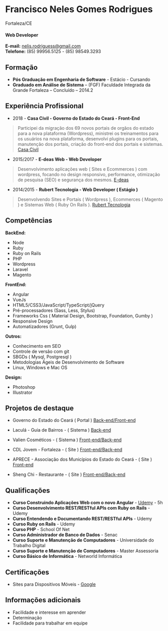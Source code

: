 # Francisco Neles Gomes Rodrigues
Fortaleza/CE

#### Web Developer

**E-mail:** nelis.rodriguess@gmail.com <br />
**Telefone:** (85) 99956.5125 - (85) 98549.3293 <br />

## Formação
* **Pós Graduação em Engenharia de Software** - Estácio - Cursando
* **Graduado em Análise de Sistema** – (FGF) Faculdade Integrada da Grande Fortaleza – Concluído – 2014.2

## Experiência Profissional
* 2018 - **Casa Civil - Governo do Estado do Ceará - Front-End**
> Participei da migração dos 69 novos portais de orgãos do estado para a nova plataforma (Wordpress), ministrei os treinamentos para os usuários na nova plataforma, desenvolvi plugins para os portais, manutenção dos portais, criação do front-end dos portais e sistemas. 
[Casa Civil](https://www.casacivil.ce.gov.br)   

* 2015/2017 - **E-deas Web - Web Developer**
> Desenvolvimento aplicações web ( Sites e Ecommerces ) com wordpress, focando no design responsivo, performance, otimização de pesquisa (SEO) e segurança dos mesmos.
[E-deas](http://e-deas.com.br)

* 2014/2015 - **Rubert Tecnologia - Web Developer ( Estágio )**
> Desenvolvendo Sites e Portais ( Wordpress ), Ecommerces ( Magento ) e Sistemas Web ( Ruby On Rails ).
[Rubert Tecnologia](http://rubert.com.br)

## Competências

**BackEnd:**
* Node
* Ruby
* Ruby on Rails
* PHP
* Wordpress
* Laravel
* Magento

**FrontEnd:**
* Angular
* VueJs
* HTML5/CSS3/JavaScript/TypeScript/jQuery
* Pré-processadores (Sass, Less, Stylus)
* Frameworks Css ( Material Design, Bootstrap, Foundation, Gumby )
* Responsive Design
* Automatizadores (Grunt, Gulp)

**Outros:**
* Conhecimento em SEO
* Controle de versão com git
* SBGDs ( Mysql, Postgresql )
* Metodologias Ágeis de Desenvolvimento de Software
* Linux, Windows e Mac OS

**Design:**
* Photoshop
* Illustrator

## Projetos de destaque
* Governo do Estado do Ceará ( Portal )
[Back-end/Front-end](https://www.ceara.gov.br)

* Laculá - Guia de Bairros - ( Sistema )
[Back-end](https://lacula.com.br)

* Valien Cosméticos - ( Sistema )
[Front-end/Back-end](http://office.valien.com.br)

* CDL Jovem - Fortaleza - ( Site )
[Front-end/Back-end](http://cdljovemfor.com.br)

* APRECE - Associação dos Municípios do Estado do Ceará - ( Site )
[Front-end](http://aprece.org.br)

* Sheng Chi - Restaurante - ( Site )
[Front-end/Back-end](http://shengchi.com.br)


## Qualificações
* **Curso Construindo Aplicações Web com o novo Angular** - [Udemy](https://www.udemy.com/restful-apis/) - 5h
* **Curso Desenvolvimento REST/RESTful APIs com Ruby on Rails** - Udemy
* **Curso Entendendo e Documentando REST/RESTful APIs** - Udemy
* **Curso Ruby on Rails** - Udemy  
* **Curso PHP**  - School Of Net
* **Curso Administrador de Banco de Dados** - Senac
* **Curso Suporte e Manutenção de Computadores** - Universidade do Trabalho Digital
* **Curso Suporte e Manutenção de Computadores** - Master Assessoria
* **Curso Básico de Informática** - Networld Informática

## Certificações
* Sites para Dispositivos Móveis - [ Google ](https://www.google.com.br/partners/#i_profile;idtf=112521124707596699821;)

## Informações adicionais
* Facilidade e interesse em aprender
* Determinação
* Facilidade para trabalhar em equipe
